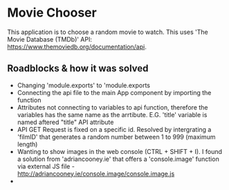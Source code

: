 # Movie Chooser
This application is to choose a random movie to watch. This uses 'The Movie Database (TMDb)' API: https://www.themoviedb.org/documentation/api.

## Roadblocks & how it was solved
* Changing 'module.exports' to 'module.exports
* Connecting the api file to the main App component by importing the function
* Attributes not connecting to variables to api function, therefore the variables has the same name as the arrtibute. E.G. 'title' variable is named aftered "title" API attribute
* API GET Request is fixed on a specific id. Resolved by intergrating a 'filmID' that generates a random number between 1 to 999 (maximum length)
* Wanting to show images in the web console (CTRL + SHIFT + I). I found a solution from 'adriancooney.ie' that offers a 'console.image' function via external JS file - http://adriancooney.ie/console.image/console.image.js
* 
